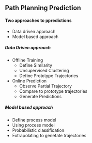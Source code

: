 ## Path Planning Prediction

#### Two approaches to ppredictions
 - Data driven approach
 - Model based approach

##### Data Driven approach
 - Offline Training
	- Define Similarity
	- Unsupervised Clustering
	- Define Prototype Trajectories
 - Online Prediction
	- Observe Partial Trajectory
	- Compare to prototype trajectories
	- Generate Predictions

##### Model based approach
 - Define process model
 - Using process model
 - Probabilistic classification
 - Extrapolating to genetate trajectories


